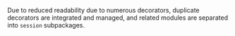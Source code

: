 Due to reduced readability due to numerous decorators, duplicate decorators are integrated and managed, and related modules are separated into `session` subpackages.
